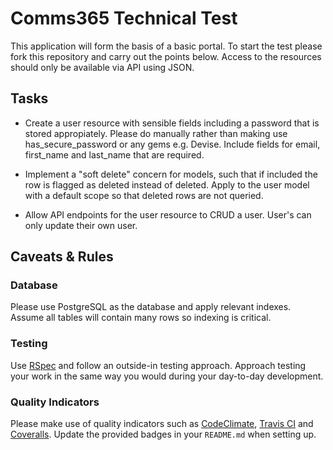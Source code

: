 # Comms365 Technical Test

This application will form the basis of a basic portal. To start the test please fork this repository and carry out the points below. Access to the resources should only be available via API using JSON.

## Tasks
* Create a user resource with sensible fields including a password that is stored appropiately. Please do manually rather than making use has_secure_password or any gems e.g. Devise. Include fields for email, first_name and last_name that are required.

* Implement a "soft delete" concern for models, such that if included the row is flagged as deleted instead of deleted. Apply to the user model with a default scope so that deleted rows are not queried.

* Allow API endpoints for the user resource to CRUD a user. User's can only update their own user.

## Caveats & Rules
### Database

Please use PostgreSQL as the database and apply relevant indexes. Assume all tables will contain many rows so indexing is critical.

### Testing

Use [RSpec](https://relishapp.com/rspec) and follow an outside-in testing approach. Approach testing your work in the same way you would during your day-to-day development.

### Quality Indicators

Please make use of quality indicators such as [CodeClimate](http://codeclimate.com), [Travis CI](travis-ci.com) and [Coveralls](https://coveralls.io). Update the provided badges in your `README.md` when setting up.